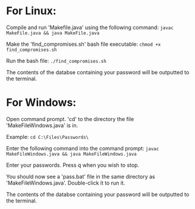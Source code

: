 # For Linux:

Compile and run 'Makefile.java' using the following command: `javac MakeFile.java && java MakeFile.java`

Make the 'find_compromises.sh' bash file executable: `chmod +x find_compromises.sh` 

Run the bash file: `./find_compromises.sh`

The contents of the databse containing your password will be outputted to the terminal. 

# For Windows:

Open command prompt. 'cd' to the directory the file 'MakeFileWindows.java' is in.

Example: `cd C:\Files\Passwords\`

Enter the following command into the command prompt: `javac MakeFileWindows.java && java MakeFileWindows.java`

Enter your passwords. Press q when you wish to stop.

You should now see a 'pass.bat' file in the same directory as 'MakeFileWindows.java'. Double-click it to run it.

The contents of the databse containing your password will be outputted to the terminal. 


